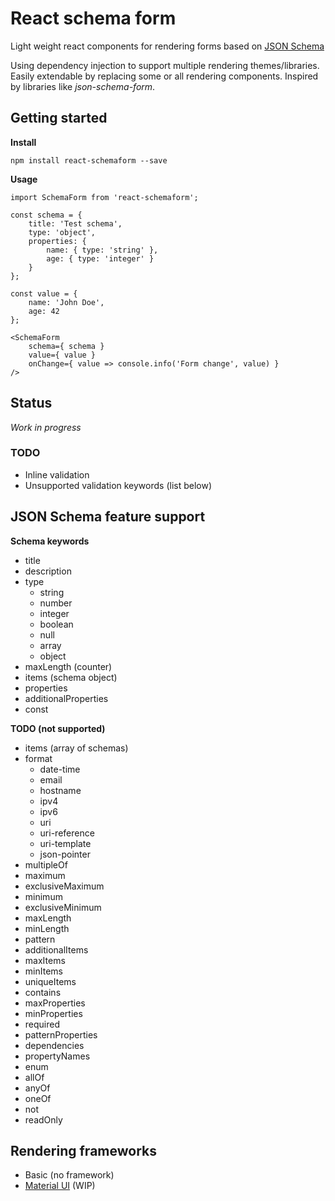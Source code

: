 # React schema form

Light weight react components for rendering forms based on [JSON Schema](http://json-schema.org/)

Using dependency injection to support multiple rendering themes/libraries. Easily extendable by replacing some or all rendering components. Inspired by libraries like *json-schema-form*.

## Getting started

**Install**

    npm install react-schemaform --save

**Usage**

    import SchemaForm from 'react-schemaform';

    const schema = {
        title: 'Test schema',
        type: 'object',
        properties: {
            name: { type: 'string' },
            age: { type: 'integer' }
        }
    };

    const value = {
        name: 'John Doe',
        age: 42
    };

    <SchemaForm
        schema={ schema }
        value={ value }
        onChange={ value => console.info('Form change', value) }
    />

## Status

*Work in progress*

### TODO

- Inline validation
- Unsupported validation keywords (list below)

## JSON Schema feature support

**Schema keywords**

- title
- description
- type
  - string
  - number
  - integer
  - boolean
  - null
  - array
  - object
- maxLength (counter)
- items (schema object)
- properties
- additionalProperties
- const

**TODO (not supported)**

- items (array of schemas)
- format
  - date-time
  - email
  - hostname
  - ipv4
  - ipv6
  - uri
  - uri-reference
  - uri-template
  - json-pointer
- multipleOf
- maximum
- exclusiveMaximum
- minimum
- exclusiveMinimum
- maxLength
- minLength
- pattern
- additionalItems
- maxItems
- minItems
- uniqueItems
- contains
- maxProperties
- minProperties
- required
- patternProperties
- dependencies
- propertyNames
- enum
- allOf
- anyOf
- oneOf
- not
- readOnly

## Rendering frameworks

- Basic (no framework)
- [Material UI](http://www.material-ui.com/) (WIP)

